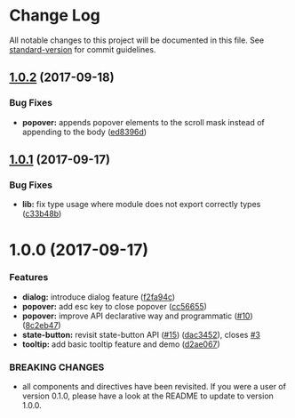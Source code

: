 # Change Log

All notable changes to this project will be documented in this file. See [standard-version](https://github.com/conventional-changelog/standard-version) for commit guidelines.

<a name="1.0.2"></a>
## [1.0.2](https://github.com/interfacewerk/iwerk-angular-ui/compare/v1.0.1...v1.0.2) (2017-09-18)


### Bug Fixes

* **popover:** appends popover elements to the scroll mask instead of appending to the body ([ed8396d](https://github.com/interfacewerk/iwerk-angular-ui/commit/ed8396d))



<a name="1.0.1"></a>
## [1.0.1](https://github.com/interfacewerk/iwerk-angular-ui/compare/v1.0.0...v1.0.1) (2017-09-17)


### Bug Fixes

* **lib:** fix type usage where module does not export correctly types ([c33b48b](https://github.com/interfacewerk/iwerk-angular-ui/commit/c33b48b))



<a name="1.0.0"></a>
# 1.0.0 (2017-09-17)


### Features

* **dialog:** introduce dialog feature ([f2fa94c](https://github.com/interfacewerk/iwerk-angular-ui/commit/f2fa94c))
* **popover:** add esc key to close popover ([cc56655](https://github.com/interfacewerk/iwerk-angular-ui/commit/cc56655))
* **popover:** improve API declarative way and programmatic ([#10](https://github.com/interfacewerk/iwerk-angular-ui/issues/10)) ([8c2eb47](https://github.com/interfacewerk/iwerk-angular-ui/commit/8c2eb47))
* **state-button:** revisit state-button API ([#15](https://github.com/interfacewerk/iwerk-angular-ui/issues/15)) ([dac3452](https://github.com/interfacewerk/iwerk-angular-ui/commit/dac3452)), closes [#3](https://github.com/interfacewerk/iwerk-angular-ui/issues/3)
* **tooltip:** add basic tooltip feature and demo ([d2ae067](https://github.com/interfacewerk/iwerk-angular-ui/commit/d2ae067))


### BREAKING CHANGES

* all components and directives have been revisited. If you were a user of version 0.1.0, please have a look at the README to update to version 1.0.0.
